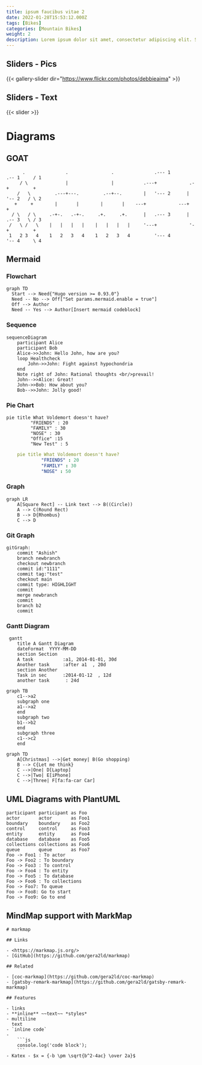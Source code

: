 ```yaml
---
title: ipsum faucibus vitae 2
date: 2022-01-28T15:53:12.000Z
tags: [Bikes]
categories: [Mountain Bikes]
weight: 2
description: Lorem ipsum dolor sit amet, consectetur adipiscing elit. Sed ac ultricies sem, id luctus tortor. Nam tincidunt felis nec fringilla ullamcorper. Aenean congue lacus ut ipsum tempus, et lacinia nisi suscipit. Nulla pellentesque ante vitae leo efficitur, ut porta turpis tempus. Vivamus imperdiet urna eu nunc maximus semper.
---
```




## Sliders - Pics

{{< gallery-slider dir="https://www.flickr.com/photos/debbieaima"  >}}

## Sliders - Text

{{< slider >}}

# Diagrams

## GOAT

```goat
      .               .                .               .--- 1          .-- 1     / 1
     / \              |                |           .---+            .-+         +
    /   \         .---+---.         .--+--.        |   '--- 2      |   '-- 2   / \ 2
   +     +        |       |        |       |    ---+            ---+          +
  / \   / \     .-+-.   .-+-.     .+.     .+.      |   .--- 3      |   .-- 3   \ / 3
 /   \ /   \    |   |   |   |    |   |   |   |     '---+            '-+         +
 1   2 3   4    1   2   3   4    1   2   3   4         '--- 4          '-- 4     \ 4

```

## Mermaid

### Flowchart

```mermaid
graph TD
  Start --> Need{"Hugo version >= 0.93.0"}
  Need -- No --> Off["Set params.mermaid.enable = true"]
  Off --> Author
  Need -- Yes --> Author[Insert mermaid codeblock]
```

### Sequence

```mermaid
sequenceDiagram
    participant Alice
    participant Bob
    Alice->>John: Hello John, how are you?
    loop Healthcheck
        John->>John: Fight against hypochondria
    end
    Note right of John: Rational thoughts <br/>prevail!
    John-->>Alice: Great!
    John->>Bob: How about you?
    Bob-->>John: Jolly good!
```

### Pie Chart

```mermaid
pie title What Voldemort doesn't have?
         "FRIENDS" : 20
         "FAMILY" : 30
         "NOSE" : 30
		 "Office" :15
		 "New Test" : 5
```

```yaml
    pie title What Voldemort doesn't have?
             "FRIENDS" : 20
             "FAMILY" : 30
             "NOSE" : 50
```

### Graph

```mermaid
graph LR
    A[Square Rect] -- Link text --> B((Circle))
    A --> C(Round Rect)
    B --> D{Rhombus}
    C --> D
```

### Git Graph

```mermaid
gitGraph:
    commit "Ashish"
    branch newbranch
    checkout newbranch
    commit id:"1111"
    commit tag:"test"
    checkout main
    commit type: HIGHLIGHT
    commit
    merge newbranch
    commit
    branch b2
    commit
```

### Gantt Diagram

```mermaid
 gantt
    title A Gantt Diagram
    dateFormat  YYYY-MM-DD
    section Section
    A task           :a1, 2014-01-01, 30d
    Another task     :after a1  , 20d
    section Another
    Task in sec      :2014-01-12  , 12d
    another task      : 24d
```

```mermaid
graph TB
    c1-->a2
    subgraph one
    a1-->a2
    end
    subgraph two
    b1-->b2
    end
    subgraph three
    c1-->c2
    end

```

```mermaid
graph TD
    A[Christmas] -->|Get money| B(Go shopping)
    B --> C{Let me think}
    C -->|One| D[Laptop]
    C -->|Two| E[iPhone]
    C -->|Three| F[fa:fa-car Car]
```

## UML Diagrams with PlantUML

```plantuml
participant participant as Foo
actor       actor       as Foo1
boundary    boundary    as Foo2
control     control     as Foo3
entity      entity      as Foo4
database    database    as Foo5
collections collections as Foo6
queue       queue       as Foo7
Foo -> Foo1 : To actor
Foo -> Foo2 : To boundary
Foo -> Foo3 : To control
Foo -> Foo4 : To entity
Foo -> Foo5 : To database
Foo -> Foo6 : To collections
Foo -> Foo7: To queue
Foo -> Foo8: Go to start
Foo -> Foo9: Go to end
```

## MindMap support with MarkMap

````markmap
# markmap

## Links

- <https://markmap.js.org/>
- [GitHub](https://github.com/gera2ld/markmap)

## Related

- [coc-markmap](https://github.com/gera2ld/coc-markmap)
- [gatsby-remark-markmap](https://github.com/gera2ld/gatsby-remark-markmap)

## Features

- links
- **inline** ~~text~~ *styles*
- multiline
  text
- `inline code`
-
    ```js
    console.log('code block');
    ```
- Katex - $x = {-b \pm \sqrt{b^2-4ac} \over 2a}$
````

<pre class="mermaid">
<script type="module">
  import mermaid from 'https://cdn.jsdelivr.net/npm/mermaid@10/dist/mermaid.esm.min.mjs';
</script>

</pre>
